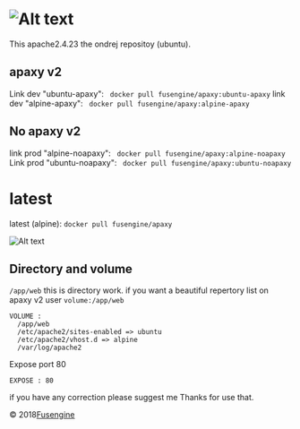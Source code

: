 ![Alt text](http://www.fusengine.ch/img/apaxy-v2.svg)
========================================================

This apache2.4.23 the ondrej repositoy (ubuntu).

## apaxy v2
Link dev "ubuntu-apaxy": ``` docker pull fusengine/apaxy:ubuntu-apaxy``` 
link dev "alpine-apaxy": ``` docker pull fusengine/apaxy:alpine-apaxy```


## No apaxy v2
link prod "alpine-noapaxy": ``` docker pull fusengine/apaxy:alpine-noapaxy```
Link prod "ubuntu-noapaxy": ``` docker pull fusengine/apaxy:ubuntu-noapaxy```

# latest
latest (alpine): `docker pull fusengine/apaxy`

![Alt text](http://www.fusengine.ch/img/apaxy-v2.png)

Directory and volume
--------------------

`/app/web` this is directory work. if you want a beautiful repertory list on apaxy v2 user `volume:/app/web`

```
VOLUME :
  /app/web
  /etc/apache2/sites-enabled => ubuntu
  /etc/apache2/vhost.d => alpine
  /var/log/apache2
```

Expose port 80

```
EXPOSE : 80
```

if you have any correction please suggest me Thanks for use that.

&copy; 2018[Fusengine](http://fusengine.com)
